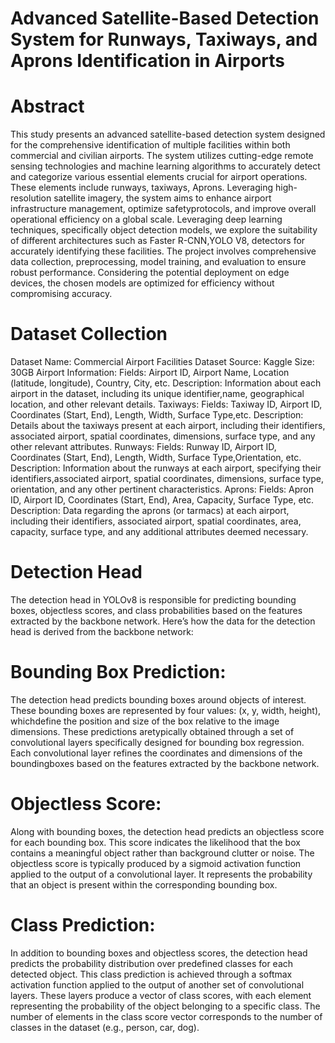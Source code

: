 # Advanced Satellite-Based Detection System for Runways, Taxiways, and Aprons Identification in Airports
# Abstract
 This study presents an advanced satellite-based detection system designed for the comprehensive identification of multiple facilities within both commercial and civilian airports. 
 The system utilizes cutting-edge remote sensing technologies and machine learning algorithms to accurately detect and categorize various essential elements crucial for airport operations.
 These elements include runways, taxiways, Aprons. Leveraging high-resolution satellite imagery, the system aims to enhance airport infrastructure management, optimize safetyprotocols, and improve overall operational efficiency on a global scale. 
 Leveraging deep learning techniques, specifically object detection models, we explore the suitability of different architectures such as Faster R-CNN,YOLO V8, detectors for accurately identifying these facilities. 
 The project involves comprehensive data collection, preprocessing, model training, and evaluation to ensure robust performance. Considering the potential deployment on edge devices, the chosen models are optimized for efficiency without compromising accuracy.
# Dataset Collection
 Dataset Name: Commercial Airport Facilities Dataset
 Source: Kaggle
 Size: 30GB Airport Information:
 Fields: Airport ID, Airport Name, Location (latitude, longitude), Country, City, etc.
 Description: Information about each airport in the dataset, including its unique identifier,name, geographical location, and other relevant details.
 Taxiways:
 Fields: Taxiway ID, Airport ID, Coordinates (Start, End), Length, Width, Surface Type,etc.
Description: Details about the taxiways present at each airport, including their identifiers, associated airport, spatial coordinates, dimensions, surface type, and any other relevant attributes.
 Runways:
 Fields: Runway ID, Airport ID, Coordinates (Start, End), Length, Width, Surface Type,Orientation, etc.
 Description: Information about the runways at each airport, specifying their identifiers,associated airport, spatial coordinates, dimensions, surface type, orientation, and any other pertinent characteristics.
 Aprons:
 Fields: Apron ID, Airport ID, Coordinates (Start, End), Area, Capacity, Surface Type, etc.
 Description: Data regarding the aprons (or tarmacs) at each airport, including their identifiers, associated airport, spatial coordinates, area, capacity, surface type, and any additional attributes deemed necessary.
# Detection Head
 The detection head in YOLOv8 is responsible for predicting bounding boxes, objectless scores, and class probabilities based on the features extracted by the backbone network.
 Here’s how the data for the detection head is derived from the backbone network:
 # Bounding Box Prediction: 
 The detection head predicts bounding boxes around objects of interest. These bounding boxes are represented by four values: (x, y, width, height), whichdefine the position and size of the box relative to the image dimensions. These predictions aretypically obtained through a set of convolutional layers specifically designed for bounding box regression. Each convolutional layer refines the coordinates and dimensions of the boundingboxes based on the features extracted by the backbone network.
 # Objectless Score: 
 Along with bounding boxes, the detection head predicts an objectless
 score for each bounding box. This score indicates the likelihood that the box contains a
 meaningful object rather than background clutter or noise. The objectless score is typically
 produced by a sigmoid activation function applied to the output of a convolutional layer. It
 represents the probability that an object is present within the corresponding bounding box.
 # Class Prediction: 
 In addition to bounding boxes and objectless scores, the detection head
 predicts the probability distribution over predefined classes for each detected object. This
 class prediction is achieved through a softmax activation function applied to the output of
 another set of convolutional layers. These layers produce a vector of class scores, with each
 element representing the probability of the object belonging to a specific class. The number
 of elements in the class score vector corresponds to the number of classes in the dataset (e.g.,
 person, car, dog).
 
